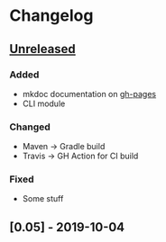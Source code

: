# Changelog

## [Unreleased]
### Added
- mkdoc documentation on [gh-pages](https://dioxic.github.io/mgenerate4j/)
- CLI module

### Changed
- Maven -> Gradle build
- Travis -> GH Action for CI build

### Fixed
- Some stuff

## [0.05] - 2019-10-04

[Unreleased]: https://github.com/dioxic/mgenerate4j/compare/v0.0.5...HEAD
[0.0.5]:      https://github.com/dioxic/mgenerate4j/releases/tag/v0.0.5